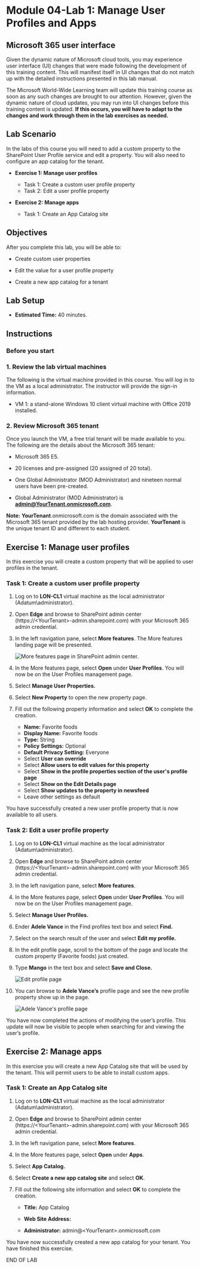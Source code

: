 # Module 04-Lab 1: Manage User Profiles and Apps

## Microsoft 365 user interface 

Given the dynamic nature of Microsoft cloud tools, you may experience user interface (UI) changes that were made following the development of this training content. This will manifest itself in UI changes that do not match up with the detailed instructions presented in this lab manual.

The Microsoft World-Wide Learning team will update this training course as soon as any such changes are brought to our attention. However, given the dynamic nature of cloud updates, you may run into UI changes before this training content is updated. **If this occurs, you will have to adapt to the changes and work through them in the lab exercises as needed.**

## Lab Scenario 

In the labs of this course you will need to add a custom property to the SharePoint User Profile service and edit a property. You will also need to configure an app catalog for the tenant.

- **Exercise 1: Manage user profiles**

  - Task 1: Create a custom user profile property
  - Task 2: Edit a user profile property

- **Exercise 2: Manage apps**

  - Task 1: Create an App Catalog site

## Objectives

After you complete this lab, you will be able to:

  - Create custom user properties

  - Edit the value for a user profile property

  - Create a new app catalog for a tenant

## Lab Setup 

  - **Estimated Time:** 40 minutes.

## Instructions

### Before you start

### 1. Review the lab virtual machines

The following is the virtual machine provided in this course. You will log in to the VM as a local administrator. The instructor will provide the sign-in information.

  - VM 1: a stand-alone Windows 10 client virtual machine with Office 2019 installed.

### 2. Review Microsoft 365 tenant

Once you launch the VM, a free trial tenant will be made available to you. The following are the details about the Microsoft 365 tenant:

  - Microsoft 365 E5.

  - 20 licenses and pre-assigned (20 assigned of 20 total).

  - One Global Administrator (MOD Administrator) and nineteen normal users have been pre-created.

  - Global Administrator (MOD Administrator) is **admin@YourTenant.onmicrosoft.com**.

**Note:** **YourTenant**.onmicrosoft.com is the domain associated with the Microsoft 365 tenant provided by the lab hosting provider. **YourTenant** is the unique tenant ID and different to each student.

## Exercise 1: Manage user profiles

In this exercise you will create a custom property that will be applied to user profiles in the tenant.

### Task 1: Create a custom user profile property

1.  Log on to **LON-CL1** virtual machine as the local administrator (Adatum\\administrator).

2.  Open **Edge** and browse to SharePoint admin center (https://\<YourTenant\>-admin.sharepoint.com) with your Microsoft 365 admin credential.

3.  In the left navigation pane, select **More features**. The More features landing page will be presented.

    ![More features page in SharePoint admin center.](media/M04/image1.png)

4.  In the More features page, select **Open** under **User Profiles**. You will now be on the User Profiles management page.

5.  Select **Manage User Properties.**

6.  Select **New Property** to open the new property page.

7.  Fill out the following property information and select **OK** to complete the creation.

    - **Name:** Favorite foods
    - **Display Name:** Favorite foods
    - **Type:** String
    - **Policy Settings:** Optional
    - **Default Privacy Setting:** Everyone
    - Select **User can override**
    - Select **Allow users to edit values for this property**
    - Select **Show in the profile properties section of the user's profile page**
    - Select **Show on the Edit Details page**
    - Select **Show updates to the property in newsfeed**
    - Leave other settings as default

You have successfully created a new user profile property that is now available to all users.

### Task 2: Edit a user profile property

1.  Log on to **LON-CL1** virtual machine as the local administrator (Adatum\\administrator).

2.  Open **Edge** and browse to SharePoint admin center (https://\<YourTenant\>-admin.sharepoint.com) with your Microsoft 365 admin credential.
3.  In the left navigation pane, select **More features**.

4.  In the More features page, select **Open** under **User Profiles**. You will now be on the User Profiles management page.

5.  Select **Manage User Profiles.**

6.  Ender **Adele Vance** in the Find profiles text box and select **Find.**

7.  Select on the search result of the user and select **Edit my profile.**

8.  In the edit profile page, scroll to the bottom of the page and locate the custom property (Favorite foods) just created.

9.  Type **Mango** in the text box and select **Save and Close.**

    ![Edit profile page](media/M04/image2.png)

10. You can browse to **Adele Vance’s** profile page and see the new profile property show up in the page.

    ![Adele Vance's profile page](media/M04/image3.png)

You have now completed the actions of modifying the user’s profile. This update will now be visible to people when searching for and viewing the user’s profile.

## Exercise 2: Manage apps

In this exercise you will create a new App Catalog site that will be used by the tenant. This will permit users to be able to install custom apps.

### Task 1: Create an App Catalog site

1.  Log on to **LON-CL1** virtual machine as the local administrator (Adatum\\administrator).

2.  Open **Edge** and browse to SharePoint admin center (https://\<YourTenant\>-admin.sharepoint.com) with your Microsoft 365 admin credential.

3.  In the left navigation pane, select **More features**.

4.  In the More features page, select **Open** under **Apps**.

5.  Select **App Catalog.**

6.  Select **Create a new app catalog site** and select **OK**.

7.  Fill out the following site information and select **OK** to complete the creation.
    
      - **Title:** App Catalog
    
      - **Web Site Address:**
    
      - **Administrator:** admin@\<YourTenant\>.onmicrosoft.com

You have now successfully created a new app catalog for your tenant. You have finished this exercise.

END OF LAB
